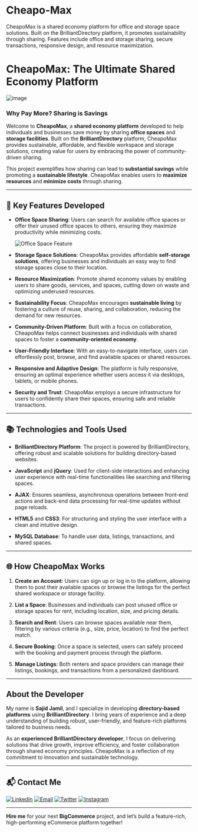 # Cheapo-Max
CheapoMax is a shared economy platform for office and storage space solutions. Built on the BrilliantDirectory platform, it promotes sustainability through sharing. Features include office and storage sharing, secure transactions, responsive design, and resource maximization.
# CheapoMax: The Ultimate Shared Economy Platform

![image](https://github.com/user-attachments/assets/b1c681c2-2491-4ff9-acf6-b838bf58753d)

### Why Pay More? Sharing is Savings

Welcome to **CheapoMax**, a **shared economy platform** developed to help individuals and businesses save money by sharing **office spaces** and **storage facilities**. Built on the **BrilliantDirectory** platform, CheapoMax provides sustainable, affordable, and flexible workspace and storage solutions, creating value for users by embracing the power of community-driven sharing.

This project exemplifies how sharing can lead to **substantial savings** while promoting a **sustainable lifestyle**. CheapoMax enables users to **maximize resources** and **minimize costs** through sharing.

---

## 🚀 Key Features Developed

- **Office Space Sharing**: Users can search for available office spaces or offer their unused office spaces to others, ensuring they maximize productivity while minimizing costs.


  ![Office Space Feature](https://github.com/user-attachments/assets/fb449b5e-8762-4cb9-90b2-79a21f4f4f7c)

  
- **Storage Space Solutions**: CheapoMax provides affordable **self-storage solutions**, offering businesses and individuals an easy way to find storage spaces close to their location.

- **Resource Maximization**: Promote shared economy values by enabling users to share goods, services, and spaces, cutting down on waste and optimizing underused resources.
  
- **Sustainability Focus**: CheapoMax encourages **sustainable living** by fostering a culture of reuse, sharing, and collaboration, reducing the demand for new resources.
  
- **Community-Driven Platform**: Built with a focus on collaboration, CheapoMax helps connect businesses and individuals with shared spaces to foster a **community-oriented economy**.
  
- **User-Friendly Interface**: With an easy-to-navigate interface, users can effortlessly post, browse, and find available spaces or shared resources.
  
- **Responsive and Adaptive Design**: The platform is fully responsive, ensuring an optimal experience whether users access it via desktops, tablets, or mobile phones.
  
- **Security and Trust**: CheapoMax employs a secure infrastructure for users to confidently share their spaces, ensuring safe and reliable transactions.

---

## 📚 Technologies and Tools Used

- **BrilliantDirectory Platform**: The project is powered by BrilliantDirectory, offering robust and scalable solutions for building directory-based websites.
  
- **JavaScript** and **jQuery**: Used for client-side interactions and enhancing user experience with real-time functionalities like searching and filtering spaces.
  
- **AJAX**: Ensures seamless, asynchronous operations between front-end actions and back-end data processing for real-time updates without page reloads.
  
- **HTML5** and **CSS3**: For structuring and styling the user interface with a clean and intuitive design.
  
- **MySQL Database**: To handle user data, listings, transactions, and shared spaces.
  
---

## 🌐 How CheapoMax Works

1. **Create an Account**: Users can sign up or log in to the platform, allowing them to post their available spaces or browse the listings for the perfect shared workspace or storage facility.
   
2. **List a Space**: Businesses and individuals can post unused office or storage spaces for rent, including location, size, and pricing details.
   
3. **Search and Rent**: Users can browse spaces available near them, filtering by various criteria (e.g., size, price, location) to find the perfect match.
   
4. **Secure Booking**: Once a space is selected, users can safely proceed with the booking and payment process through the platform.
   
5. **Manage Listings**: Both renters and space providers can manage their listings, bookings, and transactions from a personalized dashboard.

---

## About the Developer

My name is **Sajid Jamil**, and I specialize in developing **directory-based platforms** using **BrilliantDirectory**. I bring years of experience and a deep understanding of building robust, user-friendly, and feature-rich platforms tailored to business needs.

As an **experienced BrilliantDirectory developer**, I focus on delivering solutions that drive growth, improve efficiency, and foster collaboration through shared economy principles. CheapoMax is a reflection of my commitment to innovation and sustainable technology.

---

## 📬 Contact Me

[![LinkedIn](https://img.shields.io/badge/LinkedIn-Connect-blue?style=for-the-badge&logo=linkedin)](https://www.linkedin.com/in/sajid-jameel-721256178/)
[![Email](https://img.shields.io/badge/Email-Contact%20Me-orange?style=for-the-badge&logo=gmail)](mailto:sajidjamil.met@gmail.com)
[![Twitter](https://img.shields.io/badge/Twitter-Connect-red?style=for-the-badge&logo=Twitter)](https://x.com/Metavizpro)
[![Instagram](https://img.shields.io/badge/Instagram-Contact%20Me-pink?style=for-the-badge&logo=Instagram)](https://www.instagram.com/metavizpro/)

---

**Hire me** for your next **BigCommerce** project, and let’s build a feature-rich, high-performing eCommerce platform together!
